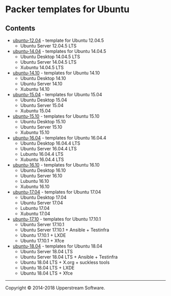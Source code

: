# Packer templates for Ubuntu

## Contents

* [ubuntu-12.04](ubuntu-12.04/README.mdown) - template for Ubuntu 12.04.5
    * Ubuntu Server 12.04.5 LTS
* [ubuntu-14.04](ubuntu-14.04/README.mdown) - templates for Ubuntu 14.04.5
    * Ubuntu Desktop 14.04.5 LTS
    * Ubuntu Server 14.04.5 LTS
    * Xubuntu 14.04.5 LTS
* [ubuntu-14.10](ubuntu-14.10/README.mdown) - templates for Ubuntu 14.10
    * Ubuntu Desktop 14.10
    * Ubuntu Server 14.10
    * Xubuntu 14.10
* [ubuntu-15.04](ubuntu-15.04/README.mdown) - templates for Ubuntu 15.04
    * Ubuntu Desktop 15.04
    * Ubuntu Server 15.04
    * Xubuntu 15.04
* [ubuntu-15.10](ubuntu-15.10/README.mdown) - templates for Ubuntu 15.10
    * Ubuntu Desktop 15.10
    * Ubuntu Server 15.10
    * Xubuntu 15.10
* [ubuntu-16.04](ubuntu-16.04/README.mdown) - templates for Ubuntu 16.04.4
    * Ubuntu Desktop 16.04.4 LTS
    * Ubuntu Server 16.04.4 LTS
    * Lubuntu 16.04.4 LTS
    * Xubuntu 16.04.4 LTS
* [ubuntu-16.10](ubuntu-16.10/README.mdown) - templates for Ubuntu 16.10
    * Ubuntu Desktop 16.10
    * Ubuntu Server 16.10
    * Lubuntu 16.10
    * Xubuntu 16.10
* [ubuntu-17.04](ubuntu-17.04/README.mdown) - templates for Ubuntu 17.04
    * Ubuntu Desktop 17.04
    * Ubuntu Server 17.04
    * Lubuntu 17.04
    * Xubuntu 17.04
* [ubuntu-17.10](ubuntu-17.10/README.mdown) - templates for Ubuntu 17.10.1
    * Ubuntu Server 17.10.1
    * Ubuntu Server 17.10.1 + Ansible + Testinfra
    * Ubuntu 17.10.1 + LXDE
    * Ubuntu 17.10.1 + Xfce
* [ubuntu-18.04](ubuntu-18.04/README.mdown) - templates for Ubuntu 18.04
    * Ubuntu Server 18.04 LTS
    * Ubuntu Server 18.04 LTS + Ansible + Testinfra
    * Ubuntu 18.04 LTS + X.org + suckless tools
    * Ubuntu 18.04 LTS + LXDE
    * Ubuntu 18.04 LTS + Xfce

- - -

Copyright &copy; 2014-2018 Upperstream Software.
